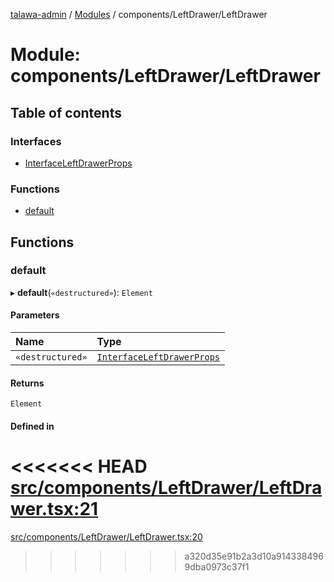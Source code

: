 [talawa-admin](../README.md) / [Modules](../modules.md) / components/LeftDrawer/LeftDrawer

# Module: components/LeftDrawer/LeftDrawer

## Table of contents

### Interfaces

- [InterfaceLeftDrawerProps](../interfaces/components_LeftDrawer_LeftDrawer.InterfaceLeftDrawerProps.md)

### Functions

- [default](components_LeftDrawer_LeftDrawer.md#default)

## Functions

### default

▸ **default**(`«destructured»`): `Element`

#### Parameters

| Name | Type |
| :------ | :------ |
| `«destructured»` | [`InterfaceLeftDrawerProps`](../interfaces/components_LeftDrawer_LeftDrawer.InterfaceLeftDrawerProps.md) |

#### Returns

`Element`

#### Defined in

<<<<<<< HEAD
[src/components/LeftDrawer/LeftDrawer.tsx:21](https://github.com/PalisadoesFoundation/talawa-admin/blob/12d9229/src/components/LeftDrawer/LeftDrawer.tsx#L21)
=======
[src/components/LeftDrawer/LeftDrawer.tsx:20](https://github.com/PalisadoesFoundation/talawa-admin/blob/b619a0d/src/components/LeftDrawer/LeftDrawer.tsx#L20)
>>>>>>> a320d35e91b2a3d10a9143384969dba0973c37f1
